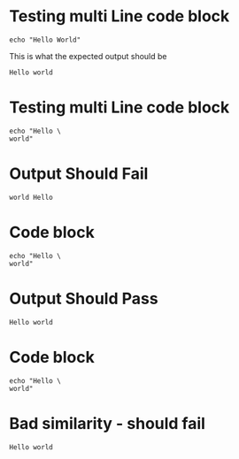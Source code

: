 # Testing multi Line code block

```azurecli-interactive
echo "Hello World"
```

This is what the expected output should be

<!--expected_similarity=0.8-->

```text
Hello world
```

# Testing multi Line code block

```azurecli-interactive
echo "Hello \
world"
```

# Output Should Fail

<!--expected_similarity=0.9-->

```text
world Hello
```

# Code block

```azurecli-interactive
echo "Hello \
world"
```

# Output Should Pass

<!--expected_similarity=1.0-->

```text
Hello world
```

# Code block

```azurecli-interactive
echo "Hello \
world"
```

# Bad similarity - should fail

<!--expected_similarity=9.0-->

```text
Hello world
```
